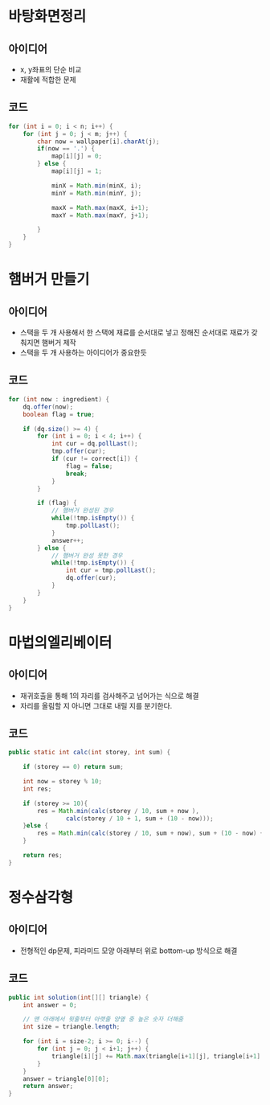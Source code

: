 # 바탕화면정리

## 아이디어
* x, y좌표의 단순 비교
* 재활에 적합한 문제

## 코드
```java
for (int i = 0; i < n; i++) {
    for (int j = 0; j < m; j++) {
        char now = wallpaper[i].charAt(j);
        if(now == '.') {
            map[i][j] = 0;
        } else {
            map[i][j] = 1;

            minX = Math.min(minX, i);
            minY = Math.min(minY, j);

            maxX = Math.max(maxX, i+1);
            maxY = Math.max(maxY, j+1);

        }
    }
}
```

# 햄버거 만들기

## 아이디어
* 스택을 두 개 사용해서 한 스택에 재료를 순서대로 넣고 정해진 순서대로 재료가 갖춰지면 햄버거 제작
* 스택을 두 개 사용하는 아이디어가 중요한듯

## 코드
```java
for (int now : ingredient) {
    dq.offer(now);
    boolean flag = true;

    if (dq.size() >= 4) {
        for (int i = 0; i < 4; i++) {
            int cur = dq.pollLast();
            tmp.offer(cur);
            if (cur != correct[i]) {
                flag = false;
                break;
            }
        }

        if (flag) {
            // 햄버거 완성된 경우
            while(!tmp.isEmpty()) {
                tmp.pollLast();
            }
            answer++;
        } else {
            // 햄버거 완성 못한 경우
            while(!tmp.isEmpty()) {
                int cur = tmp.pollLast();
                dq.offer(cur);
            }
        }
    }
}
```

# 마법의엘리베이터

## 아이디어
* 재귀호출을 통해 1의 자리를 검사해주고 넘어가는 식으로 해결
* 자리를 올림할 지 아니면 그대로 내릴 지를 분기한다.

## 코드
```java
public static int calc(int storey, int sum) {

    if (storey == 0) return sum;

    int now = storey % 10;
    int res;

    if (storey >= 10){
        res = Math.min(calc(storey / 10, sum + now ),
                calc(storey / 10 + 1, sum + (10 - now)));
    }else {
        res = Math.min(calc(storey / 10, sum + now), sum + (10 - now) + 1);
    }

    return res;
}
```

# 정수삼각형

## 아이디어
* 전형적인 dp문제, 피라미드 모양 아래부터 위로 bottom-up 방식으로 해결

## 코드
```java
public int solution(int[][] triangle) {
    int answer = 0;

    // 맨 아래에서 윗줄부터 아랫줄 양옆 중 높은 숫자 더해줌
    int size = triangle.length;

    for (int i = size-2; i >= 0; i--) {
        for (int j = 0; j < i+1; j++) {
            triangle[i][j] += Math.max(triangle[i+1][j], triangle[i+1][j+1]);
        }
    }
    answer = triangle[0][0];
    return answer;
}
```